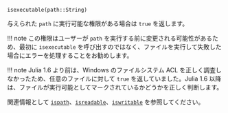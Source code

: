 ```
isexecutable(path::String)
```

与えられた `path` に実行可能な権限がある場合は `true` を返します。

!!! note
    この権限はユーザーが `path` を実行する前に変更される可能性があるため、最初に `isexecutable` を呼び出すのではなく、ファイルを実行して失敗した場合にエラーを処理することをお勧めします。


!!! note
    Julia 1.6 より前は、Windows のファイルシステム ACL を正しく調査しなかったため、任意のファイルに対して `true` を返していました。Julia 1.6 以降は、ファイルが実行可能としてマークされているかどうかを正しく判断します。


関連情報として [`ispath`](@ref)、[`isreadable`](@ref)、[`iswritable`](@ref) を参照してください。
